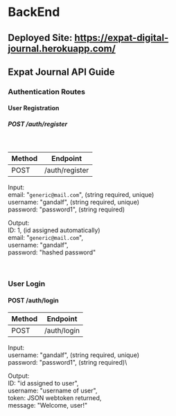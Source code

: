 # BackEnd

## Deployed Site: https://expat-digital-journal.herokuapp.com/


## Expat Journal API Guide

### Authentication Routes

#### User Registration

##### POST /auth/register

<br/>

| Method |      Endpoint      |
|--------|--------------------|
|  POST  |   /auth/register   |

Input:\
email: "`generic@mail.com`", (string required, unique)\
username: "gandalf", (string required, unique)\
password: "password1", (string required)

Output:\
ID: 1, (id assigned automatically)\
email: "`generic@mail.com`",\
username: "gandalf",\
password: "hashed password"

<br/>

### User Login

#### POST /auth/login


| Method |      Endpoint      |
|--------|--------------------|
|  POST  |    /auth/login     |


Input:\
username: "gandalf", (string required, unique)\
password: "password1", (string required)\

Output:\
ID: "id assigned to user",\
username: "username of user",\
token: JSON webtoken returned,\
message: "Welcome, user!"

